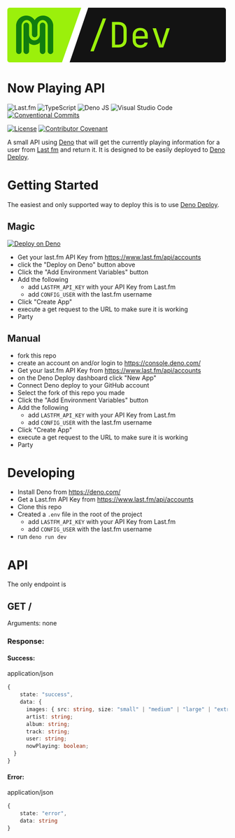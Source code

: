 ![DotMH](https://github.com/dotmh/dotmh/raw/master/logo.png)

# Now Playing API

![Last.fm](https://img.shields.io/badge/last.fm-D51007?style=for-the-badge&logo=last.fm&logoColor=white)
![TypeScript](https://img.shields.io/badge/typescript-%23007ACC.svg?style=for-the-badge&logo=typescript&logoColor=white)
![Deno JS](https://img.shields.io/badge/deno%20js-000000?style=for-the-badge&logo=deno&logoColor=white)
![Visual Studio Code](https://img.shields.io/badge/Visual%20Studio%20Code-0078d7.svg?style=for-the-badge&logo=visual-studio-code&logoColor=white)
[![Conventional Commits](https://img.shields.io/badge/Conventional%20Commits-%23FE5196?style=for-the-badge&logo=conventionalcommits&logoColor=white)](https://conventionalcommits.org)

[![License](https://img.shields.io/badge/License-Apache_2.0-blue.svg?style=for-the-badge&)](https://opensource.org/licenses/Apache-2.0)
[![Contributor Covenant](https://img.shields.io/badge/Contributor%20Covenant-2.1-4baaaa.svg?style=for-the-badge&)](code_of_conduct.md)

A small API using [Deno](https://deno.com) that will get the currently playing information for a user from [Last fm](https://last.fm) and return it. It is designed to be easily deployed to [Deno Deploy](https://deno.com/deploy).

# Getting Started

The easiest and only supported way to deploy this is to use [Deno Deploy](https://deno.com/deploy).

## Magic

[![Deploy on Deno](https://deno.com/button)](https://console.deno.com/new?clone=https://github.com/dotmh/nowplaying.api.dotmh.services.git)

- Get your last.fm API Key from <https://www.last.fm/api/accounts>
- click the "Deploy on Deno" button above
- Click the "Add Environment Variables" button
- Add the following
  - add `LASTFM_API_KEY` with your API Key from Last.fm
  - add `CONFIG_USER` with the last.fm username
- Click "Create App"
- execute a get request to the URL to make sure it is working
- Party

## Manual

- fork this repo
- create an account on and/or login to <https://console.deno.com/>
- Get your last.fm API Key from <https://www.last.fm/api/accounts>
- on the Deno Deploy dashboard click "New App"
- Connect Deno deploy to your GitHub account
- Select the fork of this repo you made
- Click the "Add Environment Variables" button
- Add the following
  - add `LASTFM_API_KEY` with your API Key from Last.fm
  - add `CONFIG_USER` with the last.fm username
- Click "Create App"
- execute a get request to the URL to make sure it is working
- Party

# Developing

- Install Deno from <https://deno.com/>
- Get a Last.fm API Key from <https://www.last.fm/api/accounts>
- Clone this repo
- Created a `.env` file in the root of the project
  - add `LASTFM_API_KEY` with your API Key from Last.fm
  - add `CONFIG_USER` with the last.fm username
- run `deno run dev`

# API

The only endpoint is

## GET /

Arguments: none

### Response:

#### Success:

application/json

```typescript
{
    state: "success",
    data: {
      images: { src: string, size: "small" | "medium" | "large" | "extralarge" }[];
      artist: string;
      album: string;
      track: string;
      user: string;
      nowPlaying: boolean;
  }
}
```

#### Error:

application/json

```typescript
{
    state: "error",
    data: string
}
```
